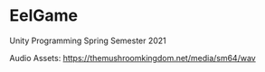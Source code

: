 # EelGame
 Unity Programming Spring Semester 2021 


Audio Assets: https://themushroomkingdom.net/media/sm64/wav